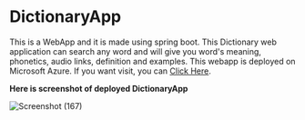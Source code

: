 # DictionaryApp
This is a WebApp and it is made using spring boot. This Dictionary web application can search any word and will give you word's meaning, phonetics, audio links, definition and examples. This webapp is deployed on Microsoft Azure. If you want visit, you can [Click Here](http://dictionaryapp.azurewebsites.net/).


**Here is screenshot of deployed DictionaryApp**
<br>


![Screenshot (167)](https://user-images.githubusercontent.com/63412921/167704029-617839ac-dfb6-4aa6-aed5-7fed253dac50.png)
